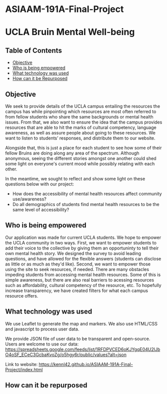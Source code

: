 # ASIAAM-191A-Final-Project

# UCLA Bruin Mental Well-being

## Table of Contents
* [Objective](#objective)
* [Who is being empowered](#who-is-being-empowered)
* [What technology was used](#what-technology-was-used)
* [How can it be Repurposed](#how-can-it-be-repurposed)

## Objective
We seek to provide details of the UCLA campus entailing the resources the campus has while pinpointing which resources are most often referred to from fellow students who share the same backgrounds or mental health issues. From that, we also want to ensure the idea that the campus provides resources that are able to hit the marks of cultural competency, language awareness, as well as assure people about going to these resources. We want to listen to students’ responses, and distribute them to our website. 

Alongside that, this is just a place for each student to see how some of their fellow Bruins are doing along any area of the spectrum. Although anonymous, seeing the different stories amongst one another could shed some light on everyone's current mood while possibly relating with each other. 

In the meantime, we sought to reflect and show some light on these questions below with our project: 

* How does the accessibility of mental health resources affect community use/awareness?
* Do all demographics of students find mental health resources to be the same level of accessibility? 

## Who is being empowered
Our application was made for current UCLA students. We hope to empower the UCLA community in two ways. First, we want to empower students to add their voice to the collective by giving them an opportuninty to tell their own mental health story. We designed the survey to avoid leading questions, and have allowed for the flexible answers (students can disclose as little or as much as they'd like).
Second, we want to empower those using the site to seek resources, if needed. There are many obstacles impeding students from accessing mental health resources. Some of this is simple awareness, but there are also real barriers to acessing resources such as affordability, cultural competency of the resource, etc. To hopefully increase transparency, we have created filters for what each campus resource offers.

## What technology was used
We use Leaflet to generate the map and markers. We also use HTML/CSS and javascript to process user data.

We provide JSON file of user data to be transparent and open-source. Users are welcome to use our data: https://spreadsheets.google.com/feeds/list/1RFDPVCED6oKJYgqE04U2lJbO4oSF_ECeC3GcbaKvoZg/o5hgy6r/public/values?alt=json

Link to website: https://kennl42.github.io/ASIAAM-191A-Final-Project/index.html

## How can it be repurposed

